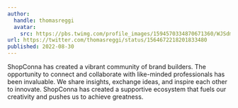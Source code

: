 ```yaml
---
author:
  handle: thomasreggi
  avatar:
    src: https://pbs.twimg.com/profile_images/1594570334870671360/WJSdmz7-_400x400.jpg
url: https://twitter.com/thomasreggi/status/1564672218201833480
published: 2022-08-30
---
```


ShopConna has created a vibrant community of brand builders. The opportunity to connect and collaborate with like-minded professionals has been invaluable. We share insights, exchange ideas, and inspire each other to innovate. ShopConna has created a supportive ecosystem that fuels our creativity and pushes us to achieve greatness.
